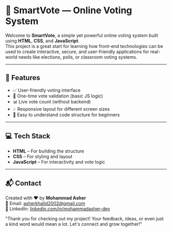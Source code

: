 # 🔐 SmartVote — Online Voting System

Welcome to **SmartVote**, a simple yet powerful online voting system built using **HTML**, **CSS**, and **JavaScript**.  
This project is a great start for learning how front-end technologies can be used to create interactive, secure, and user-friendly applications for real-world needs like elections, polls, or classroom voting systems.

---

## 🌟 Features

- ✅ User-friendly voting interface  
- 🔐 One-time vote validation (basic JS logic)  
- 📊 Live vote count (without backend)  
- 💡 Responsive layout for different screen sizes  
- 🧠 Easy to understand code structure for beginners

---

## 💻 Tech Stack

- **HTML** – For building the structure  
- **CSS** – For styling and layout  
- **JavaScript** – For interactivity and vote logic

---

## 📬 Contact

Created with ❤️ by **Mohammad Asher**  
📧 Email: [asherkhalid2002@gmail.com](mailto:asherkhalid2002@gmail.com)  
🔗 LinkedIn: [linkedin.com/in/mohammadasher-dev](https://www.linkedin.com/in/mohammadasher-dev/)

"Thank you for checking out my project! Your feedback, ideas, or even just a kind word would mean a lot.
Let's connect and grow together!"


